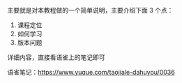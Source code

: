 主要就是对本教程做的一个简单说明，主要介绍下面 3 个点：

1. 课程定位
2. 如何学习
3. 版本问题

详细内容，直接看语雀上的笔记即可

语雀笔记：https://www.yuque.com/taojiale-dahuyou/0036

